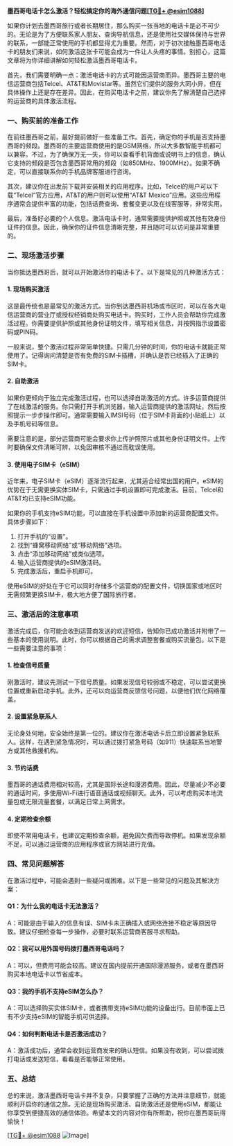 **墨西哥电话卡怎么激活？轻松搞定你的海外通信问题[[TG💪+ @esim1088](https://t.me/s/esim1088)]**

如果你计划去墨西哥旅行或者长期居住，那么购买一张当地的电话卡是必不可少的。无论是为了方便联系家人朋友、查询导航信息，还是使用社交媒体保持与世界的联系，一部能正常使用的手机都显得尤为重要。然而，对于初次接触墨西哥电话卡的朋友们来说，如何激活这张卡可能会成为一件让人头疼的事情。别担心，这篇文章将为你详细讲解如何轻松激活墨西哥电话卡。

首先，我们需要明确一点：激活电话卡的方式可能因运营商而异。墨西哥主要的电信运营商包括Telcel、AT&T和Movistar等。虽然它们提供的服务大同小异，但在具体操作上还是存在差异。因此，在购买电话卡之前，建议你先了解清楚自己选择的运营商的具体激活流程。

### **一、购买前的准备工作**

在前往墨西哥之前，最好提前做好一些准备工作。首先，确定你的手机是否支持墨西哥的频段。墨西哥的主要运营商使用的是GSM网络，所以大多数智能手机都可以兼容。不过，为了确保万无一失，你可以查看手机背面或说明书上的信息，确认它支持的频段是否包含墨西哥常用的频段（如850MHz、1900MHz）。如果不确定，可以直接联系你的手机品牌客服进行咨询。

其次，建议你在出发前下载并安装相关的应用程序。比如，Telcel的用户可以下载“Telcel”官方应用，AT&T的用户则可以使用“AT&T Mexico”应用。这些应用程序通常会提供丰富的功能，包括话费查询、套餐变更以及在线客服等，非常实用。

最后，准备好必要的个人信息。激活电话卡时，通常需要提供护照或其他有效身份证件的信息。因此，确保你的证件信息清晰完整，并且随时可以访问是非常重要的。

### **二、现场激活步骤**

当你抵达墨西哥后，就可以开始激活你的电话卡了。以下是常见的几种激活方式：

#### **1. 现场购买激活**
这是最传统也是最常见的激活方式。当你到达墨西哥机场或市区时，可以在各大电信运营商的营业厅或授权经销商处购买电话卡。购买时，工作人员会帮助你完成激活过程。你需要提供护照或其他身份证明文件，填写相关信息，并按照指示设置密码或PIN码。

一般来说，整个激活过程非常简单快捷。只需几分钟的时间，你的电话卡就能正常使用了。记得询问清楚是否有免费的SIM卡插槽，并确认是否已经插入了正确的SIM卡。

#### **2. 自助激活**
如果你更倾向于独立完成激活过程，也可以选择自助激活的方式。许多运营商提供了在线激活的服务。你只需打开手机浏览器，输入运营商提供的激活网址，然后按照提示一步步操作即可。通常需要输入IMSI号码（位于SIM卡背面的小贴纸上）以及手机号码等信息。

需要注意的是，部分运营商可能会要求你上传护照照片或其他身份证明文件。上传时要确保文件清晰可辨，以免因审核不通过而耽误使用。

#### **3. 使用电子SIM卡（eSIM）**
近年来，电子SIM卡（eSIM）逐渐流行起来，尤其适合经常出国的用户。eSIM的优势在于无需更换实体SIM卡，只需通过手机设置即可完成激活。目前，Telcel和AT&T均已支持eSIM功能。

如果你的手机支持eSIM功能，可以直接在手机设置中添加新的运营商配置文件。具体步骤如下：
1. 打开手机的“设置”。
2. 找到“蜂窝移动网络”或“移动网络”选项。
3. 点击“添加移动网络”或类似选项。
4. 输入运营商提供的eSIM激活码。
5. 完成激活后，重启手机即可。

使用eSIM的好处在于它可以同时存储多个运营商的配置文件，切换国家或地区时无需频繁更换SIM卡，极大地方便了国际旅行者。

### **三、激活后的注意事项**

激活完成后，你可能会收到运营商发送的欢迎短信，告知你已成功激活并附带了一些基本的使用说明。此时，你可以根据自己的需求调整套餐或购买流量包。以下是一些需要注意的事项：

#### **1. 检查信号质量**
刚激活时，建议先测试一下信号质量。如果发现信号较弱或不稳定，可以尝试更换位置或重新启动手机。此外，还可以向运营商反馈信号问题，以便他们优化网络覆盖。

#### **2. 设置紧急联系人**
无论身处何地，安全始终是第一位的。建议你在激活电话卡后立即设置紧急联系人。这样，在遇到紧急情况时，可以通过拨打紧急号码（如911）快速联系当地警方或其他救援机构。

#### **3. 节约话费**
墨西哥的通话费用相对较高，尤其是国际长途和漫游费用。因此，尽量减少不必要的通话时间，多使用Wi-Fi进行语音通话或视频聊天。此外，可以考虑购买本地流量包或无限流量套餐，以满足日常上网需求。

#### **4. 定期检查余额**
即使不常用电话卡，也建议定期检查余额，避免因欠费而导致停机。如果发现余额不足，可以通过运营商的应用程序或官方网站进行充值。

### **四、常见问题解答**

在激活过程中，可能会遇到一些疑问或困难。以下是一些常见的问题及其解决方案：

#### **Q1：为什么我的电话卡无法激活？**
A：可能是由于输入的信息有误、SIM卡未正确插入或网络连接不稳定等原因导致。建议仔细检查每一步操作，必要时联系运营商客服寻求帮助。

#### **Q2：我可以用外国号码拨打墨西哥电话吗？**
A：可以，但费用可能会较高。建议在国内提前开通国际漫游服务，或者在墨西哥购买本地电话卡以节省成本。

#### **Q3：我的手机不支持eSIM怎么办？**
A：可以选择购买实体SIM卡，或者携带支持eSIM功能的设备出行。目前市面上已有不少支持eSIM的智能手机可供选择。

#### **Q4：如何判断电话卡是否激活成功？**
A：激活成功后，通常会收到运营商发来的确认短信。如果没有收到，可以尝试拨打电话或发送短信，看看是否能够正常使用。

### **五、总结**

总的来说，激活墨西哥电话卡并不复杂，只要掌握了正确的方法并注意细节，就能顺利开启你的通信之旅。无论是现场购买激活、自助激活还是使用eSIM，都能让你享受到便捷高效的通信体验。希望本文的内容对你有所帮助，祝你在墨西哥玩得愉快！

[[TG💪+ @esim1088](https://t.me/s/esim1088) ![Image](https://i.postimg.cc/4NQfJmqS/Snipaste-2025-05-13-00-14-12.png)]